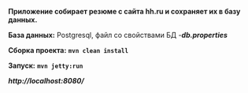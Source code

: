 **Приложение собирает резюме с сайта hh.ru и сохраняет их в базу данных.**

**База данных:** 
Postgresql, файл со свойствами БД -_**db.properties**_

**Сборка проекта:** 
**`mvn clean install`**

**Запуск:**
**`mvn jetty:run`**

_**http://localhost:8080/**_
